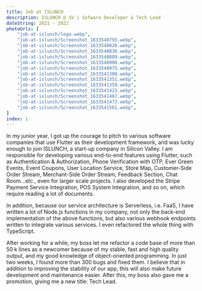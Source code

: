 ```yaml
---
title: Job at ISLUNCH
description: ISLUNCH @ SV | Sofware Developer & Tech Lead
dateString: 2021 - 2022
photoUrls: [
    "job-at-islunch/logo.webp", 
    "job-at-islunch/Screenshot_1633540793.webp",
    "job-at-islunch/Screenshot_1633540826.webp",
    "job-at-islunch/Screenshot_1633540836.webp",
    "job-at-islunch/Screenshot_1633540889.webp",
    "job-at-islunch/Screenshot_1633540908.webp",
    "job-at-islunch/Screenshot_1633540975.webp",
    "job-at-islunch/Screenshot_1633541300.webp",
    "job-at-islunch/Screenshot_1633541351.webp",
    "job-at-islunch/Screenshot_1633541359.webp",
    "job-at-islunch/Screenshot_1633541423.webp",
    "job-at-islunch/Screenshot_1633541467.webp",
    "job-at-islunch/Screenshot_1633541473.webp",
    "job-at-islunch/Screenshot_1633541561.webp",
]
index: 1
---
```


In my junior year, I got up the courage to pitch to various software companies that use Flutter as their development framework, and was lucky enough to join ISLUNCH, a start-up company in Silicon Valley. I am responsible for developing various end-to-end features using Flutter, such as Authentication & Authorization, Phone Verification with OTP, Ever Green Events, Event Coupons, User Location Service, Store Map, Customer-Side Order Stream, Merchant-Side Order Stream, Feedback Section, Chat Room...etc., even for larger scale projects. I also developed the Stripe Payment Service Integration, POS System Integration, and so on, which require reading a lot of documents.

In addition, because our service architecture is Serverless, i.e. FaaS, I have written a lot of Node.js functions in my company, not only the back-end implementation of the above functions, but also various webhook endpoints written to integrate various services. I even refactored the whole thing with TypeScript.

After working for a while, my boss let me refactor a code base of more than 50 k lines as a newcomer because of my stable, fast and high quality output, and my good knowledge of object-oriented programming. In just two weeks, I found more than 300 bugs and fixed them. I believe that in addition to improving the stability of our app, this will also make future development and maintenance easier. After this, my boss also gave me a promotion, giving me a new title: Tech Lead.